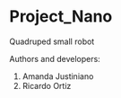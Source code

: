 # Project_Nano
Quadruped small robot

Authors and developers:
1) Amanda Justiniano
2) Ricardo Ortiz
